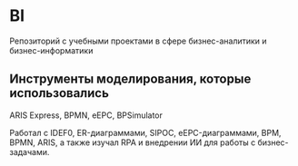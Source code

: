 # BI
Репозиторий с учебными проектами в сфере бизнес-аналитики и бизнес-информатики

## Инструменты моделирования, которые использовались
ARIS Express, BPMN, eEPC, BPSimulator

Работал с IDEF0, ER-диаграммами, SIPOC, eEPC-диаграммами, BPM, BPMN, ARIS, а также изучал RPA и внедрении ИИ для работы с бизнес-задачами.
